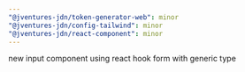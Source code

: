 ```yaml
---
"@jventures-jdn/token-generator-web": minor
"@jventures-jdn/config-tailwind": minor
"@jventures-jdn/react-component": minor
---
```


new input component using react hook form with generic type
